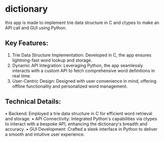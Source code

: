 # dictionary
this app is made to implement trie data structure in C and ctypes to make an API call and GUI using Python.
## Key Features:
1.	Trie Data Structure Implementation: Developed in C, the app ensures lightning-fast word lookup and storage.
2.	Dynamic API Integration: Leveraging Python, the app seamlessly interacts with a custom API to fetch comprehensive word definitions in real time.
3.	User-Centric Design: Designed with user convenience in mind, offering offline functionality and personalized word management.
## Technical Details:
•	Backend: Employed a trie data structure in C for efficient word retrieval and storage.
•	API Connectivity: Integrated Python's capabilities via ctypes to interact with a bespoke API, enhancing the dictionary's breadth and accuracy.
•	GUI Development: Crafted a sleek interface in Python to deliver a smooth and intuitive user experience.
